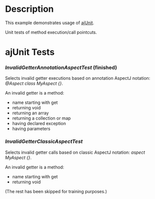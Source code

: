# Description

This example demonstrates usage of [ajUnit](https://github.com/loddar/ajunit). 

Unit tests of method execution/call pointcuts.

# ajUnit Tests

### _InvalidGetterAnnotationAspectTest_ (finished)

Selects invalid getter executions based on annotation AspectJ notation: _@Aspect class MyAspect {}_.

An invalid getter is a method:

- name starting with get
- returning void
- returning an array
- returning a collection or map
- having declared exception
- having parameters


    
### _InvalidGetterClassicAspectTest_ 

Selects invalid getter calls based on classic AspectJ notation: _aspect MyAspect {}_.

An invalid getter is a method:

- name starting with get
- returning void

(The rest has been skipped for training purposes.)


